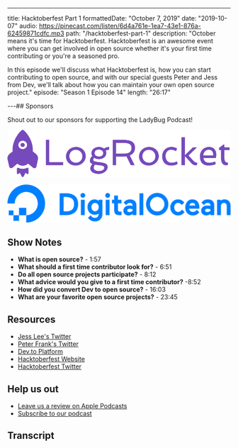 ---

title: Hacktoberfest Part 1
formattedDate: "October 7, 2019"
date: "2019-10-07"
audio: https://pinecast.com/listen/6d4a761e-1ea7-43e1-876a-62459871cdfc.mp3
path: "/hacktoberfest-part-1"
description: "October means it's time for Hacktoberfest. Hacktoberfest is an awesome event where you can get involved in open source whether it's your first time contributing or you're a seasoned pro.

In this episode we'll discuss what Hacktoberfest is, how you can start contributing to open source, and with our special guests Peter and Jess from Dev, we'll talk about how you can maintain your own open source project."
episode: "Season 1 Episode 14"
length: "26:17"

---## Sponsors

Shout out to our sponsors for supporting the LadyBug Podcast!

<p><a class="image-link" target="_blank" href="https://logrocket.com">
<img src="../../images/sponsors/logrocket.svg" alt="LogRocket Website"></a>
</p>
<p><a class="image-link" target="_blank" href="https://do.co/ladybug">
<img src="../../images/sponsors/digitalocean.svg" alt="Digital Ocean Website">
</a>
</p>

## Show Notes

- **What is open source?** - 1:57
- **What should a first time contributor look for?** - 6:51
- **Do all open source projects participate?** - 8:12
- **What advice would you give to a first time contributor?** -8:52
- **How did you convert Dev to open source?** - 16:03
- **What are your favorite open source projects?** - 23:45

## Resources

- [Jess Lee's Twitter](https://twitter.com/jessleenyc)
- [Peter Frank's Twitter](https://twitter.com/PeterKimFrank)
- [Dev.to Platform](https://dev.to/)
- [Hacktoberfest Website](https://hacktoberfest.digitalocean.com/)
- [Hacktoberfest Twitter](https://twitter.com/hacktoberfest?ref_src=twsrc%5Egoogle%7Ctwcamp%5Eserp%7Ctwgr%5Eauthor)

## Help us out

- <a target="_blank" href="https://podcasts.apple.com/us/podcast/ladybug-podcast/id1469229625">Leave us a review on Apple Podcasts</a>
- <a target="_blank" href="https://link.chtbl.com/ladybugpodcast">Subscribe to our podcast</a>

## Transcript
